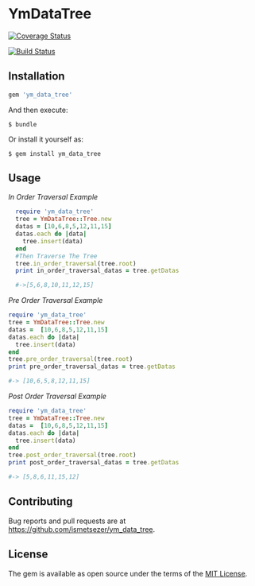 # YmDataTree
[![Coverage Status](https://coveralls.io/repos/github/ismetsezer/ym_data_tree/badge.svg)](https://coveralls.io/github/ismetsezer/ym_data_tree)

[![Build Status](https://travis-ci.org/ismetsezer/ym_data_tree.svg?branch=master)](https://travis-ci.org/ismetsezer/ym_data_tree)
## Installation

```ruby
gem 'ym_data_tree'
```

And then execute:

    $ bundle

Or install it yourself as:

    $ gem install ym_data_tree

## Usage
*In Order Traversal Example*
```ruby
  require 'ym_data_tree'
  tree = YmDataTree::Tree.new
  datas = [10,6,8,5,12,11,15]
  datas.each do |data|
    tree.insert(data)
  end
  #Then Traverse The Tree
  tree.in_order_traversal(tree.root)
  print in_order_traversal_datas = tree.getDatas

  #->[5,6,8,10,11,12,15]
```

*Pre Order Traversal Example*
```ruby
require 'ym_data_tree'
tree = YmDataTree::Tree.new
datas =  [10,6,8,5,12,11,15]
datas.each do |data|
  tree.insert(data)
end
tree.pre_order_traversal(tree.root)
print pre_order_traversal_datas = tree.getDatas

#-> [10,6,5,8,12,11,15]
```
*Post Order Traversal Example*
```ruby
require 'ym_data_tree'
tree = YmDataTree::Tree.new
datas =  [10,6,8,5,12,11,15]
datas.each do |data|
  tree.insert(data)
end
tree.post_order_traversal(tree.root)
print post_order_traversal_datas = tree.getDatas

#-> [5,8,6,11,15,12]
```



## Contributing

Bug reports and pull requests are at https://github.com/ismetsezer/ym_data_tree.


## License

The gem is available as open source under the terms of the [MIT License](http://opensource.org/licenses/MIT).
